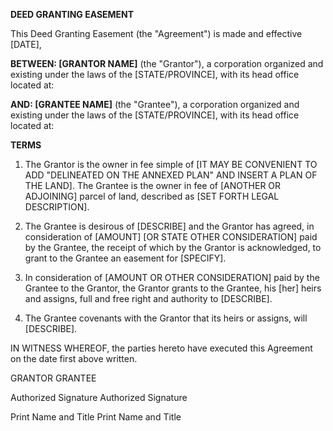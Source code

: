 **DEED GRANTING EASEMENT**

This Deed Granting Easement (the "Agreement") is made and effective
\[DATE\],

**BETWEEN: \[GRANTOR NAME\]** (the \"Grantor\"), a corporation organized
and existing under the laws of the \[STATE/PROVINCE\], with its head
office located at:

**AND: \[GRANTEE NAME\]** (the \"Grantee\"), a corporation organized and
existing under the laws of the \[STATE/PROVINCE\], with its head office
located at:

**TERMS**

1.  The Grantor is the owner in fee simple of \[IT MAY BE CONVENIENT TO
    ADD "DELINEATED ON THE ANNEXED PLAN" AND INSERT A PLAN OF THE
    LAND\]. The Grantee is the owner in fee of \[ANOTHER OR ADJOINING\]
    parcel of land, described as \[SET FORTH LEGAL DESCRIPTION\].

2.  The Grantee is desirous of \[DESCRIBE\] and the Grantor has agreed,
    in consideration of \[AMOUNT\] \[OR STATE OTHER CONSIDERATION\] paid
    by the Grantee, the receipt of which by the Grantor is acknowledged,
    to grant to the Grantee an easement for \[SPECIFY\].

3.  In consideration of \[AMOUNT OR OTHER CONSIDERATION\] paid by the
    Grantee to the Grantor, the Grantor grants to the Grantee, his
    \[her\] heirs and assigns, full and free right and authority to
    \[DESCRIBE\].

4.  The Grantee covenants with the Grantor that its heirs or assigns,
    will \[DESCRIBE\].

IN WITNESS WHEREOF, the parties hereto have executed this Agreement on
the date first above written.

GRANTOR GRANTEE

Authorized Signature Authorized Signature

Print Name and Title Print Name and Title
